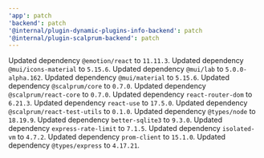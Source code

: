 ```yaml
---
'app': patch
'backend': patch
'@internal/plugin-dynamic-plugins-info-backend': patch
'@internal/plugin-scalprum-backend': patch
---
```


Updated dependency `@emotion/react` to `11.11.3`.
Updated dependency `@mui/icons-material` to `5.15.6`.
Updated dependency `@mui/lab` to `5.0.0-alpha.162`.
Updated dependency `@mui/material` to `5.15.6`.
Updated dependency `@scalprum/core` to `0.7.0`.
Updated dependency `@scalprum/react-core` to `0.7.0`.
Updated dependency `react-router-dom` to `6.21.3`.
Updated dependency `react-use` to `17.5.0`.
Updated dependency `@scalprum/react-test-utils` to `0.1.0`.
Updated dependency `@types/node` to `18.19.9`.
Updated dependency `better-sqlite3` to `9.3.0`.
Updated dependency `express-rate-limit` to `7.1.5`.
Updated dependency `isolated-vm` to `4.7.2`.
Updated dependency `prom-client` to `15.1.0`.
Updated dependency `@types/express` to `4.17.21`.
